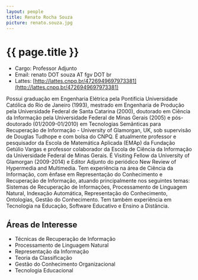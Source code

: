 ```yaml
---
layout: people
title: Renato Rocha Souza
picture: renato.souza.jpg
---
```


# {{ page.title }}

- Cargo: Professor Adjunto 
- Email: renato DOT souza AT fgv DOT br
- Lattes: [http://lattes.cnpq.br/4726949697973381](http://lattes.cnpq.br/4726949697973381)

Possui graduação em Engenharia Elétrica pela Pontifícia Universidade
Católica do Rio de Janeiro (1993), mestrado em Engenharia de Produção
pela Universidade Federal de Santa Catarina (2000), doutorado em
Ciência da Informação pela Universidade Federal de Minas Gerais (2005)
e pós-doutorado (01/2009-01/2010) em Tecnologias Semânticas para
Recuperação de Informação - University of Glamorgan, UK, sob
supervisão de Douglas Tudhope e com bolsa do CNPQ. É atualmente
professor e pesquisador da Escola de Matemática Aplicada (EMAp) da
Fundação Getúlio Vargas e professor colaborador da Escola de Ciência
da Informação da Universidade Federal de Minas Gerais. É Visiting
Fellow da University of Glamorgan (2009-2014) e Editor Adjunto do
periódico New Review of Hypermedia and Multimedia. Tem experiência na
área de Ciência da Informação, com ênfase em Representação do
Conhecimento e Recuperação de Informação, atuando principalmente nos
seguintes temas: Sistemas de Recuperação de Informações, Processamento
de Linguagem Natural, Indexação Automática, Representação do
Conhecimento, Ontologias, Gestão do Conhecimento. Tem também
experiência em Tecnologia na Educação, Software Educativo e Ensino a
Distância.

## Áreas de Interesse

- Técnicas de Recuperação de Informação
- Processamento de Linguagem Natural
- Representação da Informação
- Teoria da Classificação
- Gestão do Conhecimento Organizacional
- Tecnologia Educacional
